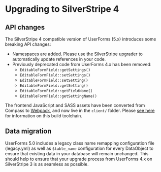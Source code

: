 # Upgrading to SilverStripe 4

## API changes

The SilverStripe 4 compatible version of UserForms (5.x) introduces some breaking API changes:

* Namespaces are added. Please use the SilverStripe upgrader to automatically update references in your code.
* Previously deprecated code from UserForms 4.x has been removed:
  * `EditableFormField::getSettings()`
  * `EditableFormField::setSettings()`
  * `EditableFormField::setSetting()`
  * `EditableFormField::getSetting()`
  * `EditableFormField::getFieldName()`
  * `EditableFormField::getSettingName()`

The frontend JavaScript and SASS assets have been converted from Compass to
[Webpack](https://github.com/silverstripe/webpack-config), and now live in the `client/` folder. Please
[see here](https://docs.silverstripe.org/en/4/contributing/build_tooling/) for information on this build toolchain.

## Data migration

UserForms 5.0 includes a legacy class name remapping configuration file (legacy.yml) as well as `$table_name`
configuration for every DataObject to ensure that existing data in your database will remain unchanged. This
should help to ensure that your upgrade process from UserForms 4.x on SilverStripe 3 is as seamless as possible.
